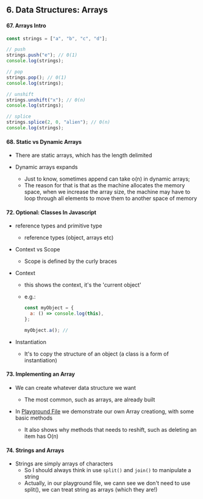 ## 6. Data Structures: Arrays

#### 67. Arrays Intro

```typescript
const strings = ["a", "b", "c", "d"];

// push
strings.push("e"); // 0(1)
console.log(strings);

// pop
strings.pop(); // 0(1)
console.log(strings);

// unshift
strings.unshift("x"); // 0(n)
console.log(strings);

// splice
strings.splice(2, 0, "alien"); // 0(n)
console.log(strings);
```

#### 68. Static vs Dynamic Arrays

- There are static arrays, which has the length delimited

- Dynamic arrays expands
  - Just to know, sometimes append can take o(n) in dynamic arrays;
  - The reason for that is that as the machine allocates the memory space, when we increase the array size, the machine may have to loop through all elements to move them to another space of memory

#### 72. Optional: Classes In Javascript

- reference types and primitive type

  - reference types (object, arrays etc)

- Context vs Scope

  - Scope is defined by the curly braces

- Context

  - this shows the context, it's the 'current object'
  - e.g.:

    ```javascript
    const myObject = {
      a: () => console.log(this),
    };

    myObject.a(); //
    ```

- Instantiation
  - It's to copy the structure of an object (a class is a form of instantiation)

#### 73. Implementing an Array

- We can create whatever data structure we want

  - The most common, such as arrays, are already built

- In [Playground File](6_Arrays/Playground.ts) we demonstrate our own Array creationg, with some basic methods
  - It also shows why methods that needs to reshift, such as deleting an item has O(n)

#### 74. Strings and Arrays

- Strings are simply arrays of characters
  - So I should always think in use `split()` and `join()` to manipulate a string
  - Actually, in our playground file, we cann see we don't need to use split(), we can treat string as arrays (which they are!)
